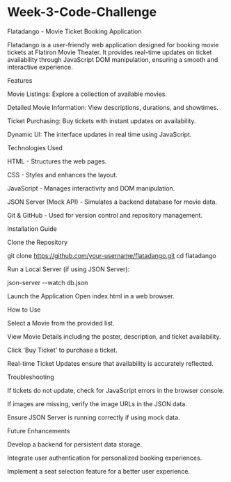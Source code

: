 # Week-3-Code-Challenge
Flatadango - Movie Ticket Booking Application

Flatadango is a user-friendly web application designed for booking movie tickets at Flatiron Movie Theater. It provides real-time updates on ticket availability through JavaScript DOM manipulation, ensuring a smooth and interactive experience.

Features

Movie Listings: Explore a collection of available movies.

Detailed Movie Information: View descriptions, durations, and showtimes.

Ticket Purchasing: Buy tickets with instant updates on availability.

Dynamic UI: The interface updates in real time using JavaScript.

Technologies Used

HTML - Structures the web pages.

CSS - Styles and enhances the layout.

JavaScript - Manages interactivity and DOM manipulation.

JSON Server (Mock API) - Simulates a backend database for movie data.

Git & GitHub - Used for version control and repository management.

Installation Guide

Clone the Repository

git clone https://github.com/your-username/flatadango.git
cd flatadango

Run a Local Server (if using JSON Server):

json-server --watch db.json

Launch the Application
Open index.html in a web browser.

How to Use

Select a Movie from the provided list.

View Movie Details including the poster, description, and ticket availability.

Click 'Buy Ticket' to purchase a ticket.

Real-time Ticket Updates ensure that availability is accurately reflected.

Troubleshooting

If tickets do not update, check for JavaScript errors in the browser console.

If images are missing, verify the image URLs in the JSON data.

Ensure JSON Server is running correctly if using mock data.

Future Enhancements

Develop a backend for persistent data storage.

Integrate user authentication for personalized booking experiences.

Implement a seat selection feature for a better user experience.
